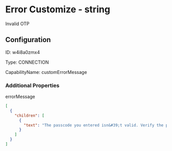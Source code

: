 # Error Customize - string 
Invalid OTP 
## Configuration
ID:  w4i8a0zmx4

Type: CONNECTION 

CapabilityName: customErrorMessage






### Additional Properties
errorMessage
```json 
[
  {
    "children": [
      {
        "text": "The passcode you entered isn&#39;t valid. Verify the passcode and try again."
      }
    ]
  }
]
```




